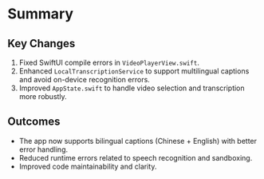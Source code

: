# Summary

## Key Changes
1. Fixed SwiftUI compile errors in `VideoPlayerView.swift`.
2. Enhanced `LocalTranscriptionService` to support multilingual captions and avoid on-device recognition errors.
3. Improved `AppState.swift` to handle video selection and transcription more robustly.

## Outcomes
- The app now supports bilingual captions (Chinese + English) with better error handling.
- Reduced runtime errors related to speech recognition and sandboxing.
- Improved code maintainability and clarity.
